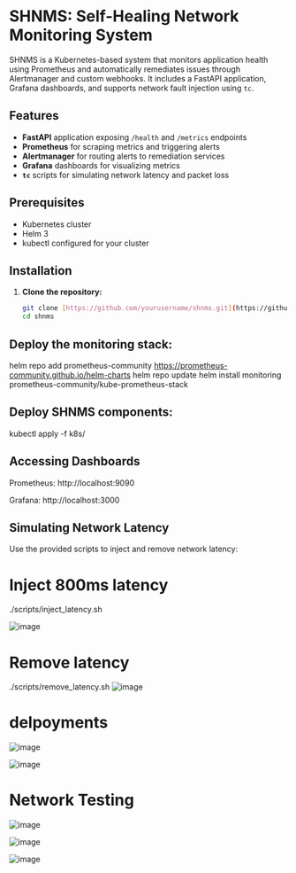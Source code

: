
# SHNMS: Self-Healing Network Monitoring System

SHNMS is a Kubernetes-based system that monitors application health using Prometheus and automatically remediates issues through Alertmanager and custom webhooks. It includes a FastAPI application, Grafana dashboards, and supports network fault injection using `tc`.

## Features

- **FastAPI** application exposing `/health` and `/metrics` endpoints
- **Prometheus** for scraping metrics and triggering alerts
- **Alertmanager** for routing alerts to remediation services
- **Grafana** dashboards for visualizing metrics
- **`tc`** scripts for simulating network latency and packet loss

## Prerequisites

- Kubernetes cluster
- Helm 3
- kubectl configured for your cluster

##  Installation

1. **Clone the repository:**

   ```bash
   git clone [https://github.com/yourusername/shnms.git](https://github.com/jaspreet1388/shnms/blob/3886162b60e08e591c175a0e01c8fe973053b2da/README.md)
   cd shnms


## Deploy the monitoring stack:

helm repo add prometheus-community https://prometheus-community.github.io/helm-charts
helm repo update
helm install monitoring prometheus-community/kube-prometheus-stack

## Deploy SHNMS components:
kubectl apply -f k8s/


## Accessing Dashboards
Prometheus: http://localhost:9090

Grafana: http://localhost:3000


## Simulating Network Latency
Use the provided scripts to inject and remove network latency:

# Inject 800ms latency
./scripts/inject_latency.sh

![image](https://github.com/user-attachments/assets/ba34d68c-c74b-4175-b8fe-8fd010f5461f)


# Remove latency
./scripts/remove_latency.sh
![image](https://github.com/user-attachments/assets/129fa6fe-e5cc-4385-b824-8bbd2c9413a0)

# delpoyments

![image](https://github.com/user-attachments/assets/c872b3e6-e559-4983-b71a-fc60008ed45c)

![image](https://github.com/user-attachments/assets/45f8f87a-7194-44fb-866f-129947f51b8a)


# Network Testing

![image](https://github.com/user-attachments/assets/92b136b9-5795-403d-a913-01c9f7ecfb0d)

![image](https://github.com/user-attachments/assets/635e7143-7875-47f0-8d2a-52df51e10324)

![image](https://github.com/user-attachments/assets/6946860e-fd89-4289-a47c-8dc2e6782224)


